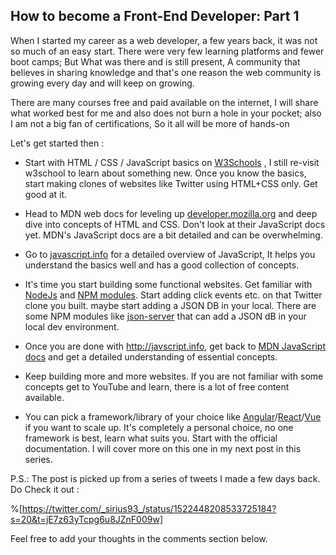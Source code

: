 ## How to become a Front-End Developer: Part 1

When I started my career as a web developer, a few years back, it was not so much of an easy start. There were very few learning platforms and fewer boot camps; But What was there and is still present, A community that believes in sharing knowledge and that's one reason the web community is growing every day and will keep on growing.

There are many courses free and paid available on the internet, I will share what worked best for me and also does not burn a hole in your pocket; also I am not a big fan of certifications, So it all will be more of hands-on

Let's get started then : 

- Start with HTML / CSS / JavaScript basics on [W3Schools](https://w3schools.com) , I still re-visit w3school to learn about something new. Once you know the basics, start making clones of websites like Twitter using HTML+CSS only. Get good at it.

- Head to MDN web docs for leveling up [developer.mozilla.org](https://developer.mozilla.org) and deep dive into concepts of HTML and CSS. Don't look at their JavaScript docs yet. MDN's JavaScript docs are a bit detailed and can be overwhelming.

- Go to [javascript.info](http://javascript.info) for a detailed overview of JavaScript, It helps you understand the basics well and has a good collection of concepts.

- It's time you start building some functional websites. Get familiar with [NodeJs](https://nodejs.org/) and [NPM modules](https://www.npmjs.com). Start adding click events etc. on that Twitter clone you built. maybe start adding a JSON DB in your local. There are some NPM modules like [json-server](https://www.npmjs.com/package/json-server) that can add a JSON dB in your local dev environment.

- Once you are done with http://javscript.info, get back to [MDN JavaScript docs](https://developer.mozilla.org/en-US/docs/Web/JavaScript) and get a detailed understanding of essential concepts.

- Keep building more and more websites. If you are not familiar with some concepts get to YouTube and learn, there is a lot of free content available. 

- You can pick a framework/library of your choice like [Angular](https://angular.io/)/[React](https://reactjs.org/)/[Vue](https://vuejs.org/) if you want to scale up. It's completely a personal choice, no one framework is best, learn what suits you. Start with the official documentation. I will cover more on this one in my next post in this series.

P.S.: The post is picked up from a series of tweets I made a few days back. Do Check it out :

%[https://twitter.com/_sirius93_/status/1522448208533725184?s=20&t=jE7z63yTcpg6u8JZnF009w]

Feel free to add your thoughts in the comments section below.
